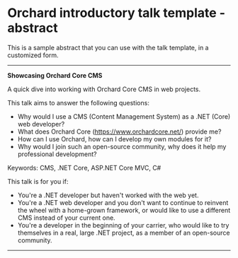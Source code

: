 ﻿# Orchard introductory talk template - abstract




This is a sample abstract that you can use with the talk template, in a customized form.

---

**Showcasing Orchard Core CMS**

A quick dive into working with Orchard Core CMS in web projects.

This talk aims to answer the following questions:

- Why would I use a CMS (Content Management System) as a .NET (Core) web developer?
- What does Orchard Core (https://www.orchardcore.net/) provide me?
- How can I use Orchard, how can I develop my own modules for it?
- Why would I join such an open-source community, why does it help my professional development?

Keywords: CMS, .NET Core, ASP.NET Core MVC, C#

This talk is for you if:

- You're a .NET developer but haven't worked with the web yet.
- You're a .NET web developer and you don't want to continue to reinvent the wheel with a home-grown framework, or would like to use a different CMS instead of your current one.
- You're a developer in the beginning of your carrier, who would like to try themselves in a real, large .NET project, as a member of an open-source community.

---
